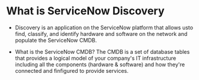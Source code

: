 # What is ServiceNow Discovery
- Discovery is an application on the ServiceNow platform that allows usto find, classify, and identify hardware and software on the network and populate the ServiceNow CMDB.

- What is the ServiceNow CMDB?
The CMDB is a set of database tables that provides a logical model of your company's IT infrastructure including all the components (hardware & software) and how they're connected and finfigured to provide services. 